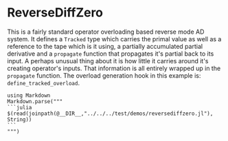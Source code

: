 
# ReverseDiffZero
This is a fairly standard operator overloading based reverse mode AD system.
It defines a `Tracked` type which carries the primal value as well as a reference to the tape which is it using, a partially accumulated partial derivative and a `propagate` function that propagates it's partial back to its input.
A perhaps unusual thing about it is how little it carries around it's creating operator's inputs.
That information is all entirely wrapped up in the `propagate` function.
The overload generation hook in this example is: `define_tracked_overload`.

````@eval
using Markdown
Markdown.parse("""
```julia
$(read(joinpath(@__DIR__,"../../../test/demos/reversediffzero.jl"), String))
```
""")
````
